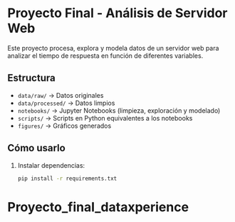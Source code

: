 
# Proyecto Final - Análisis de Servidor Web

Este proyecto procesa, explora y modela datos de un servidor web para analizar el tiempo de respuesta en función de diferentes variables.

## Estructura
- `data/raw/` → Datos originales
- `data/processed/` → Datos limpios
- `notebooks/` → Jupyter Notebooks (limpieza, exploración y modelado)
- `scripts/` → Scripts en Python equivalentes a los notebooks
- `figures/` → Gráficos generados

## Cómo usarlo
1. Instalar dependencias:
   ```bash
   pip install -r requirements.txt
# Proyecto_final_dataxperience
